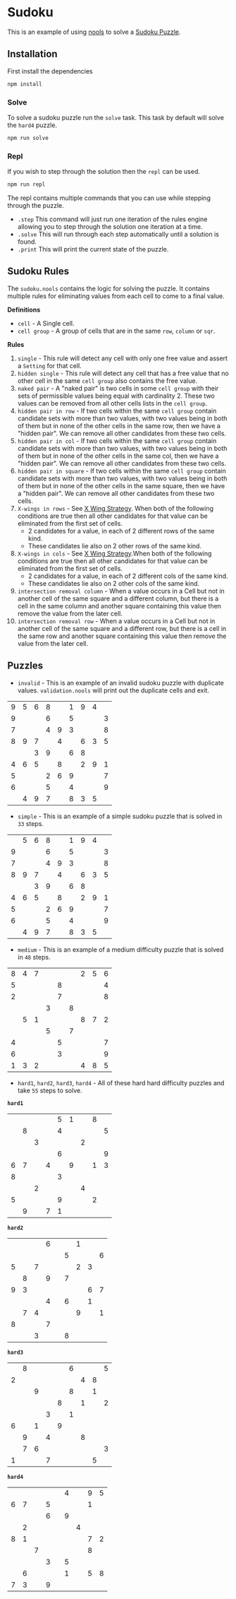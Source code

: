 # Sudoku

This is an example of using [nools](https://github.com/noolsjs/nools) to solve a [Sudoku Puzzle](https://en.wikipedia.org/wiki/Sudoku).

## Installation

First install the dependencies

```sh
npm install
```

### Solve

To solve a sudoku puzzle run the `solve` task. This task by default will solve the `hard4` puzzle.

```sh
npm run solve
```

### Repl

If you wish to step through the solution then the `repl` can be used.


```sh
npm run repl
```

The repl contains multiple commands that you can use while stepping through the puzzle.

* `.step` This command will just run one iteration of the rules engine allowing you to step through the solution one iteration at a time.
* `.solve` This will run through each step automatically until a solution is found.
* `.print` This will print the current state of the puzzle.

## Sudoku Rules

The `sudoku.nools` contains the logic for solving the puzzle. It contains multiple rules for eliminating values from each cell to come to a final value.

**Definitions**

* `cell` - A Single cell.
* `cell group` - A group of cells that are in the same `row`, `column` or `sqr`.

**Rules**

1. `single` - This rule will detect any cell with only one free value and assert a `Setting` for that cell.
2. `hidden single` - This rule will detect any cell that has a free value that no other cell in the same `cell group` also contains the free value.
3. `naked pair` - A "naked pair" is two cells in some `cell group` with their sets of permissible values being equal with cardinality 2. These two values can be removed from all other cells lists in the `cell group`.
4. `hidden pair in row` - If two cells within the same `cell group` contain candidate sets with more than two values, with two values being in both of them but in none of the other cells in the same row, then we have a "hidden pair". We can remove all other candidates from these two cells.
5. `hidden pair in col` - If two cells within the same `cell group` contain candidate sets with more than two values, with two values being in both of them but in none of the other cells in the same col, then we have a "hidden pair". We can remove all other candidates from these two cells.
6. `hidden pair in square` - If two cells within the same `cell group` contain candidate sets with more than two values, with two values being in both of them but in none of the other cells in the same square, then we have a "hidden pair". We can remove all other candidates from these two cells.
7. `X-wings in rows` - See [X Wing Strategy](http://www.sudokuwiki.org/x_wing_strategy). When both of the following conditions are true then all other candidates for that value can be eliminated from the first set of cells.
    * 2 candidates for a value, in each of 2 different rows of the same kind.
    * These candidates lie also on 2 other rows of the same kind.
8. `X-wings in cols` - See [X Wing Strategy](http://www.sudokuwiki.org/x_wing_strategy).When both of the following conditions are true then all other candidates for that value can be eliminated from the first set of cells.
    * 2 candidates for a value, in each of 2 different cols of the same kind.
    * These candidates lie also on 2 other cols of the same kind.
9. `intersection removal column` - When a value occurs in a Cell but not in another cell of the same square and a different column, but there is a cell in the same column and another square containing this value then remove the value from the later cell.
10. `intersection removal row` - When a value occurs in a Cell but not in another cell of the same square and a different row, but there is a cell in the same row and another square containing this value then remove the value from the later cell.



## Puzzles

* `invalid` - This is an example of an invalid sudoku puzzle with duplicate values. `validation.nools` will print out the duplicate cells and exit.

<table>
  <tr><td>9</td><td>5</td><td>6</td><td>8</td><td></td><td>1</td><td>9</td><td>4</td><td></td>
	<tr><td>9</td><td></td><td></td><td>6</td><td></td><td>5</td><td></td><td></td><td>3</td>
	<tr><td>7</td><td></td><td></td><td>4</td><td>9</td><td>3</td><td></td><td></td><td>8</td>
	<tr><td>8</td><td>9</td><td>7</td><td></td><td>4</td><td></td><td>6</td><td>3</td><td>5</td>
	<tr><td></td><td></td><td>3</td><td>9</td><td></td><td>6</td><td>8</td><td></td><td></td>
	<tr><td>4</td><td>6</td><td>5</td><td></td><td>8</td><td></td><td>2</td><td>9</td><td>1</td>
	<tr><td>5</td><td></td><td></td><td>2</td><td>6</td><td>9</td><td></td><td></td><td>7</td>
	<tr><td>6</td><td></td><td></td><td>5</td><td></td><td>4</td><td></td><td></td><td>9</td>
	<tr><td></td><td>4</td><td>9</td><td>7</td><td></td><td>8</td><td>3</td><td>5</td><td></td>
</table>

* `simple` - This is an example of a simple sudoku puzzle that is solved in `33` steps.

<table>
  <tr><td></td><td>5</td><td>6</td><td>8</td><td></td><td>1</td><td>9</td><td>4</td><td></td>
	<tr><td>9</td><td></td><td></td><td>6</td><td></td><td>5</td><td></td><td></td><td>3</td>
	<tr><td>7</td><td></td><td></td><td>4</td><td>9</td><td>3</td><td></td><td></td><td>8</td>
	<tr><td>8</td><td>9</td><td>7</td><td></td><td>4</td><td></td><td>6</td><td>3</td><td>5</td>
	<tr><td></td><td></td><td>3</td><td>9</td><td></td><td>6</td><td>8</td><td></td><td></td>
	<tr><td>4</td><td>6</td><td>5</td><td></td><td>8</td><td></td><td>2</td><td>9</td><td>1</td>
	<tr><td>5</td><td></td><td></td><td>2</td><td>6</td><td>9</td><td></td><td></td><td>7</td>
	<tr><td>6</td><td></td><td></td><td>5</td><td></td><td>4</td><td></td><td></td><td>9</td>
	<tr><td></td><td>4</td><td>9</td><td>7</td><td></td><td>8</td><td>3</td><td>5</td><td></td>
</table>

* `medium` - This is an example of a medium difficulty puzzle that is solved in `48` steps.

<table>
  <tr><td>8</td><td>4</td><td>7</td><td></td><td></td><td></td><td>2</td><td>5</td><td>6</td>
	<tr><td>5</td><td></td><td></td><td></td><td>8</td><td></td><td></td><td></td><td>4</td>
	<tr><td>2</td><td></td><td></td><td></td><td>7</td><td></td><td></td><td></td><td>8</td>
	<tr><td></td><td></td><td></td><td>3</td><td></td><td>8</td><td></td><td></td><td></td>
	<tr><td></td><td>5</td><td>1</td><td></td><td></td><td></td><td>8</td><td>7</td><td>2</td>
	<tr><td></td><td></td><td></td><td>5</td><td></td><td>7</td><td></td><td></td><td></td>
	<tr><td>4</td><td></td><td></td><td></td><td>5</td><td></td><td></td><td></td><td>7</td>
	<tr><td>6</td><td></td><td></td><td></td><td>3</td><td></td><td></td><td></td><td>9</td>
	<tr><td>1</td><td>3</td><td>2</td><td></td><td></td><td></td><td>4</td><td>8</td><td>5</td>
</table>

* `hard1`, `hard2`, `hard3`, `hard4` - All of these hard hard difficulty puzzles and take `55` steps to solve.

**`hard1`**

<table>
  <tr><td></td><td></td><td></td><td></td><td>5</td><td>1</td><td></td><td>8</td><td></td>
	<tr><td></td><td>8</td><td></td><td></td><td>4</td><td></td><td></td><td></td><td>5</td>
	<tr><td></td><td></td><td>3</td><td></td><td></td><td></td><td>2</td><td></td><td></td>
	<tr><td></td><td></td><td></td><td></td><td>6</td><td></td><td></td><td></td><td>9</td>
	<tr><td>6</td><td>7</td><td></td><td>4</td><td></td><td>9</td><td></td><td>1</td><td>3</td>
	<tr><td>8</td><td></td><td></td><td></td><td>3</td><td></td><td></td><td></td><td></td>
	<tr><td></td><td></td><td>2</td><td></td><td></td><td></td><td>4</td><td></td><td></td>
	<tr><td>5</td><td></td><td></td><td></td><td>9</td><td></td><td></td><td>2</td><td></td>
	<tr><td></td><td>9</td><td></td><td>7</td><td>1</td><td></td><td></td><td></td><td></td>
</table>

**`hard2`**

<table>
  <tr><td></td><td></td><td></td><td>6</td><td></td><td></td><td>1</td><td></td><td></td>
	<tr><td></td><td></td><td></td><td></td><td></td><td>5</td><td></td><td></td><td>6</td>
	<tr><td>5</td><td></td><td>7</td><td></td><td></td><td></td><td>2</td><td>3</td><td></td>
	<tr><td></td><td>8</td><td></td><td>9</td><td></td><td>7</td><td></td><td></td><td></td>
	<tr><td>9</td><td>3</td><td></td><td></td><td></td><td></td><td></td><td>6</td><td>7</td>
	<tr><td></td><td></td><td></td><td>4</td><td></td><td>6</td><td></td><td>1</td><td></td>
	<tr><td></td><td>7</td><td>4</td><td></td><td></td><td></td><td>9</td><td></td><td>1</td>
	<tr><td>8</td><td></td><td></td><td>7</td><td></td><td></td><td></td><td></td><td></td>
	<tr><td></td><td></td><td>3</td><td></td><td></td><td>8</td><td></td><td></td><td></td>
</table>

**`hard3`**

<table>
  <tr><td></td><td>8</td><td></td><td></td><td></td><td>6</td><td></td><td></td><td>5</td>
	<tr><td>2</td><td></td><td></td><td></td><td></td><td></td><td>4</td><td>8</td><td></td>
	<tr><td></td><td></td><td>9</td><td></td><td></td><td>8</td><td></td><td>1</td><td></td>
	<tr><td></td><td></td><td></td><td></td><td>8</td><td></td><td>1</td><td></td><td>2</td>
	<tr><td></td><td></td><td></td><td>3</td><td></td><td>1</td><td></td><td></td><td></td>
	<tr><td>6</td><td></td><td>1</td><td></td><td>9</td><td></td><td></td><td></td><td></td>
	<tr><td></td><td>9</td><td></td><td>4</td><td></td><td></td><td>8</td><td></td><td></td>
	<tr><td></td><td>7</td><td>6</td><td></td><td></td><td></td><td></td><td></td><td>3</td>
	<tr><td>1</td><td></td><td></td><td>7</td><td></td><td></td><td></td><td>5</td><td></td>
</table>

**`hard4`**

<table>
  <tr><td></td><td></td><td></td><td></td><td></td><td>4</td><td></td><td>9</td><td>5</td>
	<tr><td>6</td><td>7</td><td></td><td>5</td><td></td><td></td><td></td><td>1</td><td></td>
	<tr><td></td><td></td><td></td><td>6</td><td></td><td>9</td><td></td><td></td><td></td>
	<tr><td></td><td>2</td><td></td><td></td><td></td><td></td><td>4</td><td></td><td></td>
	<tr><td>8</td><td>1</td><td></td><td></td><td></td><td></td><td></td><td>7</td><td>2</td>
	<tr><td></td><td></td><td>7</td><td></td><td></td><td></td><td></td><td>8</td><td></td>
	<tr><td></td><td></td><td></td><td>3</td><td></td><td>5</td><td></td><td></td><td></td>
	<tr><td></td><td>6</td><td></td><td></td><td></td><td>1</td><td></td><td>5</td><td>8</td>
	<tr><td>7</td><td>3</td><td></td><td>9</td><td></td><td></td><td></td><td></td><td></td>
</table>





